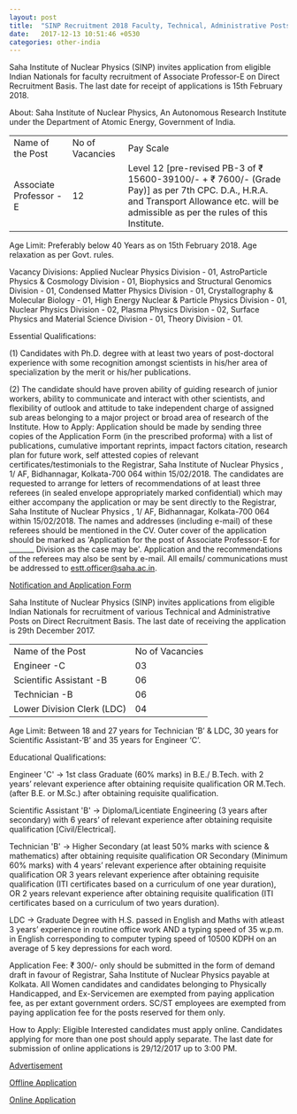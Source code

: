 ```yaml
---
layout: post
title:  "SINP Recruitment 2018 Faculty, Technical, Administrative Posts (31 Vacancies)"
date:   2017-12-13 10:51:46 +0530
categories: other-india
---
```


Saha Institute of Nuclear Physics (SINP) invites application from eligible Indian Nationals for faculty recruitment of Associate Professor-E on Direct Recruitment Basis. The last date for receipt of applications is 15th February 2018.

About: Saha Institute of Nuclear Physics, An Autonomous Research Institute under the Department of Atomic Energy, Government of India.

<div class="table-responsive">
  <table class="table table-bordered">
    <tr>
      <td>Name of the Post</td>
      <td>No of Vacancies</td>   
      <td>Pay Scale</td>
    </tr> 
    <tr>
      <td>Associate Professor - E</td>
      <td>12</td>   
      <td>Level 12 [pre-revised PB-3 of ₹ 15600-39100/- + ₹ 7600/- (Grade Pay)] as per 7th CPC. D.A., H.R.A. and Transport Allowance etc. will be admissible as per the rules of this Institute.</td>
    </tr> 
 </table>
</div>




Age Limit: Preferably below 40 Years as on 15th February 2018. Age relaxation as per Govt. rules.

Vacancy Divisions: Applied Nuclear Physics Division - 01, AstroParticle Physics & Cosmology Division - 01, Biophysics and Structural Genomics Division - 01, Condensed Matter Physics Division - 01, Crystallography & Molecular Biology - 01, High Energy Nuclear & Particle Physics Division - 01, Nuclear Physics Division - 02, Plasma Physics Division - 02, Surface Physics and Material Science Division - 01, Theory Division - 01.

Essential Qualifications:

(1) Candidates with Ph.D. degree with at least two years of post-doctoral experience with some recognition amongst scientists in his/her area of specialization by the merit or his/her publications. 


(2) The candidate should have proven ability of guiding research  of junior workers, ability to communicate and interact with other scientists, and flexibility of outlook and attitude to take independent charge of assigned sub areas belonging to a major project or broad area of research of the Institute.
How to Apply: Application should be made by sending three copies of the Application Form (in the prescribed proforma) with a list of publications, cumulative important reprints, impact factors citation, research plan for future work, self attested copies of relevant certificates/testimonials to the Registrar, Saha Institute of Nuclear Physics , 1/ AF, Bidhannagar, Kolkata-700 064 within 15/02/2018. The candidates are requested to arrange for letters of recommendations of at least three referees (in sealed envelope appropriately marked confidential) which may either accompany the application or may be sent directly to the Registrar, Saha Institute of Nuclear Physics , 1/ AF, Bidhannagar, Kolkata-700 064 within 15/02/2018. The names and addresses (including e-mail) of these referees should be mentioned in the CV. Outer cover of the application should be marked as 'Application for the post of Associate Professor-E for _______ Division as the case may be'.  Application and the recommendations of the referees may also be sent by e-mail. All emails/ communications must be addressed to estt.officer@saha.ac.in.


[Notification and Application Form](http://www.saha.ac.in/web/portal/applications/vacancy/file/Faculty%20Recruitment.pdf)



Saha Institute of Nuclear Physics (SINP) invites applications from eligible Indian Nationals for recruitment of various Technical and Administrative Posts on Direct Recruitment Basis. The last date of receiving the application is 29th December 2017.

<div class="table-responsive">
  <table class="table table-bordered">
    <tr>
      <td>Name of the Post</td>
      <td>No of Vacancies</td>
    </tr> 
    <tr>
      <td>Engineer -C</td>
      <td>03</td>   
    </tr> 
    <tr>
      <td>Scientific Assistant -B</td>
      <td>06</td>   
    </tr> 
    <tr>
      <td>Technician -B</td>
      <td>06</td>   
    </tr> 
    <tr>
      <td>Lower Division Clerk (LDC)</td>
      <td>04</td>   
    </tr> 
 </table>
</div>

Age Limit: Between 18 and 27 years for Technician ‘B’ & LDC, 30 years for Scientific Assistant-‘B’ and 35 years for Engineer ‘C’.

Educational Qualifications:

Engineer 'C' -> 1st class Graduate (60% marks) in B.E./ B.Tech. with 2 years’ relevant experience after obtaining requisite qualification OR M.Tech. (after B.E. or M.Sc.) after obtaining requisite qualification.

Scientific Assistant 'B' -> Diploma/Licentiate Engineering (3 years after secondary) with 6 years’ of relevant experience after obtaining requisite qualification [Civil/Electrical].

Technician 'B' -> Higher Secondary (at least 50% marks with science & mathematics) after obtaining requisite qualification OR Secondary (Minimum 60% marks) with 4 years’ relevant experience after obtaining requisite qualification OR 3 years relevant experience after obtaining requisite qualification (ITI certificates based on a curriculum of one year duration), OR 2 years relevant experience after obtaining requisite qualification (ITI certificates based on a curriculum of two years duration).

LDC -> Graduate Degree with H.S. passed in English and Maths with atleast 3 years’ experience in routine office work AND a typing speed of 35 w.p.m. in English corresponding to computer typing speed of 10500 KDPH on an average of 5 key depressions for each word.

Application Fee: ₹ 300/- only should be submitted in the form of demand draft in favour of Registrar, Saha Institute of Nuclear Physics payable at Kolkata. All Women candidates and candidates belonging to Physically Handicapped, and Ex-Servicemen are exempted from paying application fee, as per extant government orders. SC/ST employees are exempted from paying application fee for the posts reserved for them only.

How to Apply: Eligible Interested candidates must apply online. Candidates applying for more than one post should apply separate. The last date for submission of online applications is 29/12/2017 up to 3:00 PM.



[Advertisement](http://www.saha.ac.in/web/portal/applications/vacancy/file/Offline_Online_advt.pdf)

[Offline Application](http://www.saha.ac.in/web/portal/applications/vacancy/file/Offline_Application_Format.pdf)

[Online Application](http://www.saha.ac.in/web/job-opportunities?id=1853)



